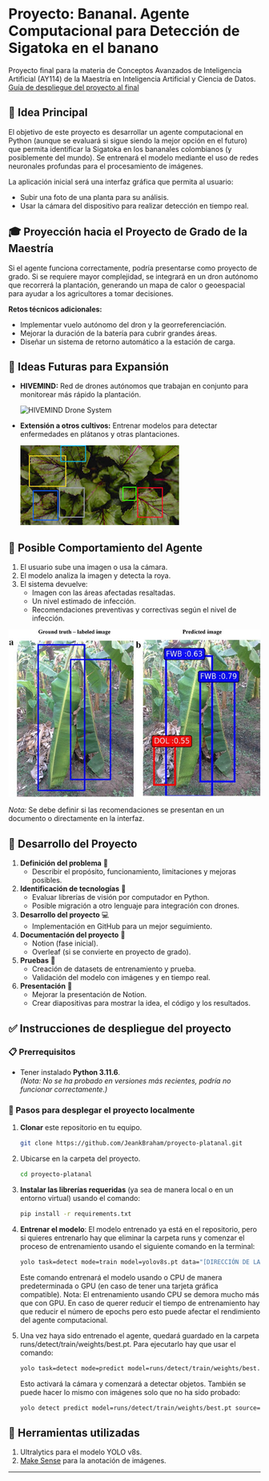 # Proyecto: Bananal. Agente Computacional para Detección de Sigatoka en el banano

Proyecto final para la materia de Conceptos Avanzados de Inteligencia Artificial (AY114) de la Maestría en Inteligencia Artificial y Ciencia de Datos.
[Guía de despliegue del proyecto al final](#instrucciones-de-despliegue-del-proyecto)

## 📌 Idea Principal

El objetivo de este proyecto es desarrollar un agente computacional en Python (aunque se evaluará si sigue siendo la mejor opción en el futuro) que permita identificar la Sigatoka en los bananales colombianos (y posiblemente del mundo). Se entrenará el modelo mediante el uso de redes neuronales profundas para el procesamiento de imágenes.

La aplicación inicial será una interfaz gráfica que permita al usuario:

-   Subir una foto de una planta para su análisis.
-   Usar la cámara del dispositivo para realizar detección en tiempo real.

## 🎓 Proyección hacia el Proyecto de Grado de la Maestría

Si el agente funciona correctamente, podría presentarse como proyecto de grado. Si se requiere mayor complejidad, se integrará en un dron autónomo que recorrerá la plantación, generando un mapa de calor o geoespacial para ayudar a los agricultores a tomar decisiones.

**Retos técnicos adicionales:**

-   Implementar vuelo autónomo del dron y la georreferenciación.
-   Mejorar la duración de la batería para cubrir grandes áreas.
-   Diseñar un sistema de retorno automático a la estación de carga.

## 🚀 Ideas Futuras para Expansión

-   **HIVEMIND:** Red de drones autónomos que trabajan en conjunto para monitorear más rápido la plantación.

    ![HIVEMIND Drone System](misc/fotos_repo/hivemind.png)

-   **Extensión a otros cultivos:** Entrenar modelos para detectar enfermedades en plátanos y otras plantaciones.

    ![Enfermedades en cultivos](misc/fotos_repo/enfermedades.jpg)

## 🎯 Posible Comportamiento del Agente

1. El usuario sube una imagen o usa la cámara.
2. El modelo analiza la imagen y detecta la roya.
3. El sistema devuelve:
    - Imagen con las áreas afectadas resaltadas.
    - Un nivel estimado de infección.
    - Recomendaciones preventivas y correctivas según el nivel de infección.

![Ejemplo de detección de infección](misc/fotos_repo/ejemplo.jpg)

_Nota:_ Se debe definir si las recomendaciones se presentan en un documento o directamente en la interfaz.

## 📅 Desarrollo del Proyecto

1. **Definición del problema** 📝
    - Describir el propósito, funcionamiento, limitaciones y mejoras posibles.
2. **Identificación de tecnologías** 🔧
    - Evaluar librerías de visión por computador en Python.
    - Posible migración a otro lenguaje para integración con drones.
3. **Desarrollo del proyecto** 💻
    - Implementación en GitHub para un mejor seguimiento.
4. **Documentación del proyecto** 📄
    - Notion (fase inicial).
    - Overleaf (si se convierte en proyecto de grado).
5. **Pruebas** 🔬
    - Creación de datasets de entrenamiento y prueba.
    - Validación del modelo con imágenes y en tiempo real.
6. **Presentación** 🎤
    - Mejorar la presentación de Notion.
    - Crear diapositivas para mostrar la idea, el código y los resultados.

## ✅ Instrucciones de despliegue del proyecto

### 📋 Prerrequisitos

-   Tener instalado **Python 3.11.6**.  
    _(Nota: No se ha probado en versiones más recientes, podría no funcionar correctamente.)_

### 🚀 Pasos para desplegar el proyecto localmente

1. **Clonar** este repositorio en tu equipo.

    ```bash
    git clone https://github.com/JeankBraham/proyecto-platanal.git
    ```

2. Ubicarse en la carpeta del proyecto.
    ```bash
    cd proyecto-platanal
    ```
3. **Instalar las librerías requeridas** (ya sea de manera local o en un entorno virtual) usando el comando:
    ```bash
    pip install -r requirements.txt
    ```
4. **Entrenar el modelo**: El modelo entrenado ya está en el repositorio, pero si quieres entrenarlo hay que eliminar la carpeta runs y comenzar el proceso de entrenamiento usando el siguiente comando en la terminal:
    ```bash
    yolo task=detect mode=train model=yolov8s.pt data="[DIRECCIÓN DE LA CARPETA DEL PROYECTO]/proyecto-platanal/data.yaml" epochs=60 imgsz=640 batch=16
    ```
    Este comando entrenará el modelo usando o CPU de manera predeterminada o GPU (en caso de tener una tarjeta gráfica compatible).
    Nota: El entrenamiento usando CPU se demora mucho más que con GPU. En caso de querer reducir el tiempo de entrenamiento hay que reducir el número de epochs pero esto puede afectar el rendimiento del agente computacional.
5. Una vez haya sido entrenado el agente, quedará guardado en la carpeta runs/detect/train/weights/best.pt. Para ejecutarlo hay que usar el comando:
    ```bash
    yolo task=detect mode=predict model=runs/detect/train/weights/best.pt source=0 show=True.
    ```
    Esto activará la cámara y comenzará a detectar objetos. También se puede hacer lo mismo con imágenes solo que no ha sido probado:
    ```bash
    yolo detect predict model=runs/detect/train/weights/best.pt source=tu_carpeta_de_imagenes show=True
    ```

## 🧰 Herramientas utilizadas

1. Ultralytics para el modelo YOLO v8s.
2. [Make Sense](https://www.makesense.ai/) para la anotación de imágenes.

---
